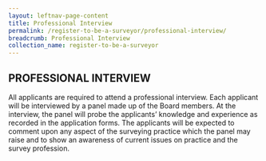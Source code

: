 ```yaml
---
layout: leftnav-page-content
title: Professional Interview
permalink: /register-to-be-a-surveyor/professional-interview/
breadcrumb: Professional Interview
collection_name: register-to-be-a-surveyor
---
```


PROFESSIONAL INTERVIEW
---

All applicants are required to attend a professional interview. Each applicant will be interviewed by a panel made up of the Board members. At the interview, the panel will probe the applicants’ knowledge and experience as recorded in the application forms. The applicants will be expected to comment upon any aspect of the surveying practice which the panel may raise and to show an awareness of current issues on practice and the survey profession.
